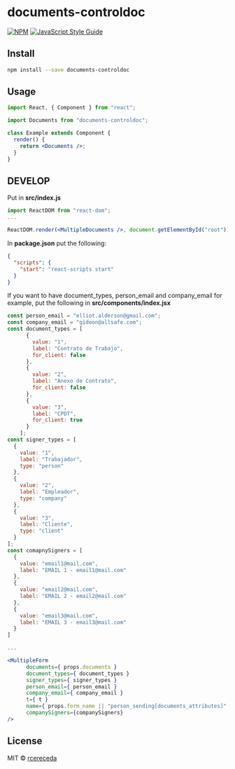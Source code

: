 # documents-controldoc

>

[![NPM](https://img.shields.io/npm/v/documents-controldoc.svg)](https://www.npmjs.com/package/documents-controldoc) [![JavaScript Style Guide](https://img.shields.io/badge/code_style-standard-brightgreen.svg)](https://standardjs.com)

## Install

```bash
npm install --save documents-controldoc
```

## Usage

```jsx
import React, { Component } from "react";

import Documents from "documents-controldoc";

class Example extends Component {
  render() {
    return <Documents />;
  }
}
```

## DEVELOP

Put in **src/index.js**

```jsx
import ReactDOM from "react-dom";
...

ReactDOM.render(<MultipleDocuments />, document.getElementById("root"));
```

In **package.json** put the following:

```json
{
  "scripts": {
    "start": "react-scripts start"
  }
}
```

If you want to have document_types, person_email and company_email for example, put the following in **src/components/index.jsx**

```jsx
const person_email = "elliot.alderson@gmail.com";
const company_email = "gideon@allsafe.com";
const document_types = [
      {
        value: "1",
        label: "Contrato de Trabajo",
        for_client: false
      },
      {
        value: "2",
        label: "Anexo de Contrato",
        for_client: false
      },
      {
        value: "3",
        label: "CPDT",
        for_client: true
      }
    ];
const signer_types = [
  {
    value: "1",
    label: "Trabajador",
    type: "person"
  },
  {
    value: "2",
    label: "Empleador",
    type: "company"
  },
  {
    value: "3",
    label: "Cliente",
    type: "client"
  }
];
const comapnySigners = [
  {
    value: "email1@mail.com",
    label: "EMAIL 1 - email1@mail.com"
  },
  {
    value: "email2@mail.com",
    label: "EMAIL 2 - email2@mail.com"
  },
  {
    value: "email3@mail.com",
    label: "EMAIL 3 - email3@mail.com"
  }
]

...

<MultipleForm
      documents={ props.documents }
      document_types={ document_types }
      signer_types={ signer_types }
      person_email={ person_email }
      company_email={ company_email }
      t={ t }
      name={ props.form_name || "person_sending[documents_attributes]" }
      companySigners={companySigners}
/>

```

## License

MIT © [rcereceda](https://github.com/rcereceda)
